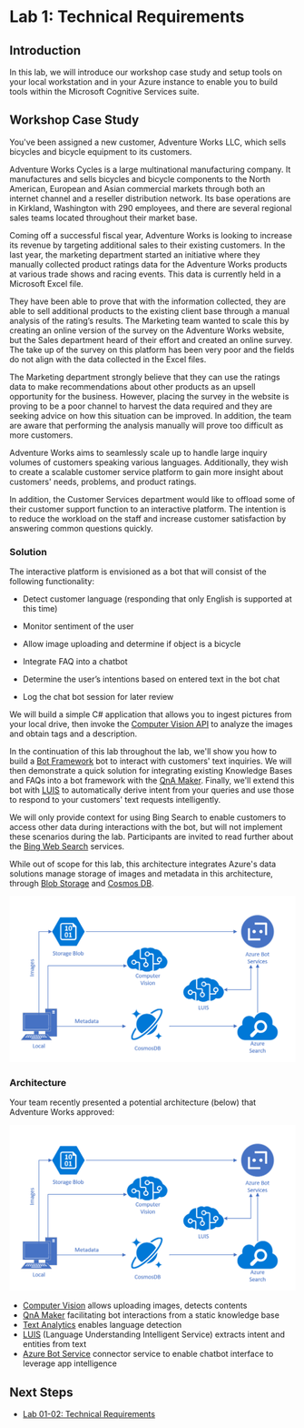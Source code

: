# Lab 1: Technical Requirements

## Introduction

In this lab, we will introduce our workshop case study and setup tools on your local workstation and in your Azure instance to enable you to build tools within the Microsoft Cognitive Services suite.

## Workshop Case Study

You've been assigned a new customer, Adventure Works LLC, which sells bicycles and bicycle equipment to its customers.

Adventure Works Cycles is a large multinational manufacturing company. It manufactures and sells bicycles and bicycle components to the North American, European and Asian commercial markets through both an internet channel and a reseller distribution network. Its base operations are in Kirkland, Washington with 290 employees, and there are several regional sales teams located throughout their market base.

Coming off a successful fiscal year, Adventure Works is looking to increase its revenue by targeting additional sales to their existing customers. In the last year, the marketing department started an initiative where they manually collected product ratings data for the Adventure Works products at various trade shows and racing events. This data is currently held in a Microsoft Excel file.

They have been able to prove that with the information collected, they are able to sell additional products to the existing client base through a manual analysis of the rating’s results. The Marketing team wanted to scale this by creating an online version of the survey on the Adventure Works website, but the Sales department heard of their effort and created an online survey. The take up of the survey on this platform has been very poor and the fields do not align with the data collected in the Excel files.

The Marketing department strongly believe that they can use the ratings data to make recommendations about other products as an upsell opportunity for the business. However, placing the survey in the website is proving to be a poor channel to harvest the data required and they are seeking advice on how this situation can be improved. In addition, the team are aware that performing the analysis manually will prove too difficult as more customers.

 Adventure Works aims to seamlessly scale up to handle large inquiry volumes of customers speaking various languages. Additionally, they wish to create a scalable customer service platform to gain more insight about customers' needs, problems, and product ratings.

In addition, the Customer Services department would like to offload some of their customer support function to an interactive platform. The intention is to reduce the workload on the staff and increase customer satisfaction by answering common questions quickly.

### Solution

The interactive platform is envisioned as a bot that will consist of the following functionality:

- Detect customer language (responding that only English is supported at this time)

- Monitor sentiment of the user

- Allow image uploading and determine if object is a bicycle

- Integrate FAQ into a chatbot

- Determine the user’s intentions based on entered text in the bot chat

- Log the chat bot session for later review

We will build a simple C# application that allows you to ingest pictures from your local drive, then invoke the [Computer Vision API](https://www.microsoft.com/cognitive-services/en-us/computer-vision-api) to analyze the images and obtain tags and a description.

In the continuation of this lab throughout the lab, we'll show you how to build a [Bot Framework](https://dev.botframework.com/) bot to interact with customers' text inquiries. We will then demonstrate a quick solution for integrating existing Knowledge Bases and FAQs into a bot framework with the [QnA Maker](https://docs.microsoft.com/en-us/azure/cognitive-services/qnamaker/overview/overview). Finally, we'll extend this bot with [LUIS](https://www.microsoft.com/cognitive-services/en-us/language-understanding-intelligent-service-luis) to automatically derive intent from your queries and use those to respond to your customers' text requests intelligently.

We will only provide context for using Bing Search to enable customers to access other data during interactions with the bot, but will not implement these scenarios during the lab. Participants are invited to read further about the [Bing Web Search](https://azure.microsoft.com/en-us/services/cognitive-services/directory/search/) services.

While out of scope for this lab, this architecture integrates Azure's data solutions manage storage of images and metadata in this architecture, through [Blob Storage]((https://docs.microsoft.com/en-us/azure/storage/storage-dotnet-how-to-use-blobs)) and [Cosmos DB](https://azure.microsoft.com/en-us/services/cosmos-db/).

![Architecture Diagram](../images/AI_Immersion_Arch.png)

### Architecture

Your team recently presented a potential architecture (below) that Adventure Works approved:

![architecture](../images/AI_Immersion_Arch.png)

- [Computer Vision](https://azure.microsoft.com/en-us/services/cognitive-services/computer-vision/) allows uploading images, detects contents
- [QnA Maker](https://azure.microsoft.com/en-us/services/cognitive-services/qna-maker/) facilitating bot interactions from a static knowledge base
- [Text Analytics](https://azure.microsoft.com/en-us/services/cognitive-services/text-analytics/) enables language detection
- [LUIS](https://docs.microsoft.com/en-us/azure/cognitive-services/LUIS/Home)  (Language Understanding Intelligent Service)
extracts intent and entities from text
- [Azure Bot Service](https://azure.microsoft.com/en-us/services/bot-service/) connector service to enable chatbot interface to leverage app intelligence

## Next Steps

- [Lab 01-02: Technical Requirements](02-Technical_Requirements.md)
